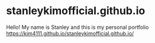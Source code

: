 # stanleykimofficial.github.io
Hello! My name is Stanley and this is my personal portfolio
https://kim4111.github.io/stanleykimofficial.github.io/
